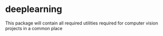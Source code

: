 # deeplearning
This package will contain all required utilities required for computer vision projects in a common place
